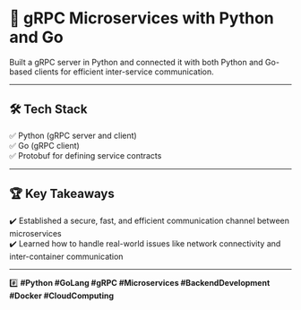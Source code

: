 # 🚀 gRPC Microservices with Python and Go  

Built a gRPC server in Python and connected it with both Python and Go-based clients for efficient inter-service communication.  

---

## 🛠️ Tech Stack  
✅ Python (gRPC server and client)  
✅ Go (gRPC client)  
✅ Protobuf for defining service contracts  

---

## 🏆 Key Takeaways  
✔️ Established a secure, fast, and efficient communication channel between microservices  
✔️ Learned how to handle real-world issues like network connectivity and inter-container communication  

---

#️⃣ **#Python #GoLang #gRPC #Microservices #BackendDevelopment #Docker #CloudComputing**

